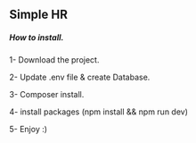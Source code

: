 ## Simple HR


##### How to install. 

1- Download the project.

2- Update .env file & create Database.

3- Composer install.

4- install packages (npm install && npm run dev)

5- Enjoy :)
